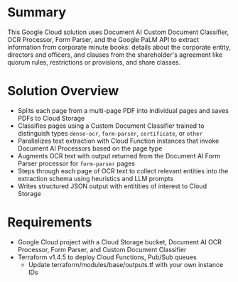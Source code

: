 # Summary 
This Google Cloud solution uses Document AI Custom Document Classifier, OCR Processor, Form Parser, and the Google PaLM API to extract information from corporate minute books: details about the corporate entity, directors and officers, and clauses from the shareholder's agreement like quorum rules, restrictions or provisions, and share classes.

# Solution Overview
* Splits each page from a multi-page PDF into individual pages and saves PDFs to Cloud Storage
* Classifies pages using a Custom Document Classifier trained to distinguish types `dense-ocr`, `form-parser`, `certificate`, or `other`
* Parallelizes text extraction with Cloud Function instances that invoke Document AI Processors based on the page type
* Augments OCR text with  output returned from the Document AI Form Parser processor for `form-parser` pages
* Steps through each page of OCR text to collect relevant entities into the extraction schema using heuristics and LLM prompts
* Writes structured JSON output with entitities of interest to Cloud Storage

# Requirements
* Google Cloud project with a Cloud Storage bucket, Document AI OCR Processor, Form Parser, and Custom Document Classifier 
* Terraform v1.4.5 to deploy Cloud Functions, Pub/Sub queues
  * Update terraform/modules/base/outputs.tf with your own instance IDs